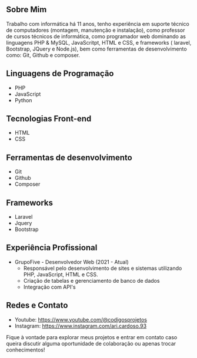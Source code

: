 ## Sobre Mim

Trabalho com informática há 11 anos, tenho experiência em suporte técnico de computadores (montagem, manutenção e instalação), como professor de cursos técnicos de informática, como programador web dominando as linguagens PHP & MySQL, JavaScritpt, HTML e CSS, e frameworks ( laravel, Bootstrap, JQuery e Node.js), bem como ferramentas de desenvolvimento como: Git, Github e composer.

## Linguagens de Programação

- PHP
- JavaScript
- Python

## Tecnologias Front-end

- HTML
- CSS

## Ferramentas de desenvolvimento
- Git
- Github
- Composer

## Frameworks
- Laravel
- Jquery
- Bootstrap


## Experiência Profissional

- GrupoFive - Desenvolvedor Web (2021 - Atual)
  - Responsável pelo desenvolvimento de sites e sistemas utilizando PHP, JavaScript, HTML e CSS.
  - Criação de tabelas e gerenciamento de banco de dados
  - Integração com API's

## Redes e Contato

- Youtube: https://www.youtube.com/@codigosprojetos
- Instagram: https://www.instagram.com/ari.cardoso.93


Fique à vontade para explorar meus projetos e entrar em contato caso queira discutir alguma oportunidade de colaboração ou apenas trocar conhecimentos!

